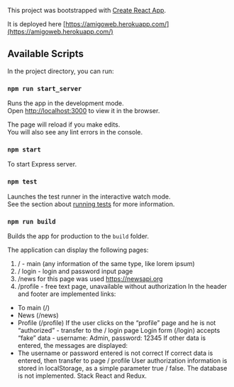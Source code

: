 This project was bootstrapped with [Create React App](https://github.com/facebook/create-react-app).

It is deployed here [https://amigoweb.herokuapp.com/](https://amigoweb.herokuapp.com/)

## Available Scripts

In the project directory, you can run:

### `npm run start_server`

Runs the app in the development mode.<br>
Open [http://localhost:3000](http://localhost:3000) to view it in the browser.

The page will reload if you make edits.<br>
You will also see any lint errors in the console.

### `npm start`

To start Express server.

### `npm test`

Launches the test runner in the interactive watch mode.<br>
See the section about [running tests](https://facebook.github.io/create-react-app/docs/running-tests) for more information.

### `npm run build`

Builds the app for production to the `build` folder.<br>


The application  can display the following pages:
1. / - main (any information of the same type, like lorem ipsum)
2. / login - login and password input page
3. /news for this page was used https://newsapi.org 
4. /profile - free text page, unavailable without authorization
In the header and footer are  implemented links:
- To main (/)
- News (/news)
- Profile (/profile)
If the user clicks on the “profile” page and he is not “authorized” - transfer to the / login page
Login form (/login) accepts “fake” data - username: Admin, password: 12345
If other data is entered, the messages are displayed:
- The username or password entered is not correct
If correct data is entered, then transfer to page / profile
User authorization information is stored in localStorage, as a simple parameter true / false. The database is not implemented.
Stack React and Redux.